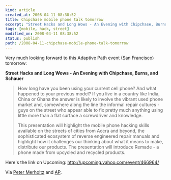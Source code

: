 ```yaml
---
kind: article
created_at: 2008-04-11 08:38:52
title: Chipchase mobile phone talk tomorrow
excerpt: "Street Hacks and Long Wows - An Evening with Chipchase, Burns, and Schauer"
tags: [mobile, hack, street]
modified_on: 2008-04-11 08:38:52
status: publish 
path: /2008-04-11-chipchase-mobile-phone-talk-tomorrow
---
```


Very much looking forward to this Adaptive Path event (San Francisco) tomorrow:

<strong> Street Hacks and Long Wows - An Evening with Chipchase, Burns, and Schauer</strong>

<blockquote class="large">How long have you been using your current cell phone? And what happened to your previous model? If you live in a country like India, China or Ghana the answer is likely to involve the vibrant used phone market and, somewhere along the line the informal repair cultures - guys on the street who appear able to fix pretty much anything using little more than a flat surface a screwdriver and knowledge.

This presentation will highlight the mobile phone hacking skills available on the streets of cities from Accra and beyond, the sophisticated ecosystem of reverse engineered repair manuals and highlight how it challenges our thinking about what it means to make, distribute our products. The presentation will introduce Remade - a phone made from upcycled and recycled products.</blockquote>

Here's the link on Upcoming: <a href="http://upcoming.yahoo.com/event/466964/">http://upcoming.yahoo.com/event/466964/</a>

Via <a href="http://www.peterme.com/">Peter Merholtz</a> and <a href="http://www.adaptivepath.com/blog/2008/04/01/april-9-jan-chipchase-and-duncan-burns-from-nokia-design-at-adaptive-path/">AP</a>. 
